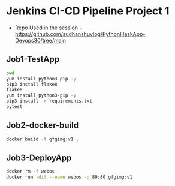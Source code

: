 # Jenkins CI-CD Pipeline Project 1

* Repo Used in the session - https://github.com/sudhanshuvlog/PythonFlaskApp-Devops30/tree/main

## Job1-TestApp

```bash
pwd
yum install python3-pip -y
pip3 install flake8
flake8 .
yum install python3-pip -y
pip3 install -r requirements.txt
pytest
```
## Job2-docker-build

```bash
docker build -t gfgimg:v1 .
```

## Job3-DeployApp

```bash
docker rm -f webos
docker run -dit --name webos -p 80:80 gfgimg:v1
```